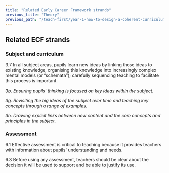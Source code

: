 ```yaml
---
title: "Related Early Career Framework strands"
previous_title: "Theory"
previous_path: "/teach-first/year-1-how-to-design-a-coherent-curriculum/summer-week-3-ect-theory"
---
```


## Related ECF strands

### Subject and curriculum

3.7 In all subject areas, pupils learn new ideas by linking those ideas to existing knowledge, organising this knowledge into increasingly complex mental models (or “schemata”); carefully sequencing teaching to facilitate this process is important.

_3b. Ensuring pupils' thinking is focused on key ideas within the subject._

_3g. Revisiting the big ideas of the subject over time and teaching key concepts through a range of examples._

_3h. Drawing explicit links between new content and the core concepts and principles in the subject._

### Assessment

6.1 Effective assessment is critical to teaching because it provides teachers with information about pupils' understanding and needs.

6.3 Before using any assessment, teachers should be clear about the decision it will be used to support and be able to justify its use.
